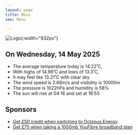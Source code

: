 ```yaml
---
layout: page
title: Menu
seo: Menu

---
```


![Logo](/images/logo.jpg){:width="832px"}

<!-- weather_marker starts -->
## On Wednesday, 14 May 2025

- The average temperature today is 14.22˚C,
- With highs of 14.98˚C and lows of 13.3˚C,
- It may feel like 13.21˚C with clear sky
- The wind speed is 2.68m/s and visibility is 10000m
- The pressure is 1022hPa and humidity is 58%
- The sun will rise at 04:16 and set at 19:53

<!-- weather_marker ends -->

## Sponsors

- [Get £50 credit when switching to Octopus Energy](https://bit.ly/3oD1nnS)
- [Get £75 when taking a 1000mb YouFibre broadband plan](https://aklam.io/91zWhU?)
